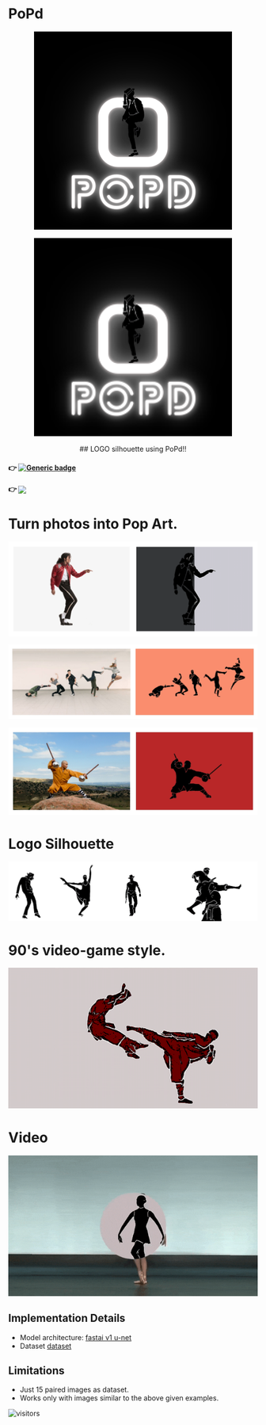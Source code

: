 # PoPd

<p align="center">
  <img width="400" height="400"src="https://github.com/vijishmadhavan/PoPd/blob/master/Images/Purple%20and%20Black%20Neon%20Sci%20Fi%20Youtube%20Channel%20Logo%20(1).png">
</p>
<p align="center"><img src="https://github.com/vijishmadhavan/PoPd/blob/master/Images/popd2.png"/></p>


<p align="center">
    ## LOGO silhouette using PoPd!!
</p>


#### :point_right: [![Generic badge](https://img.shields.io/badge/🤗-Open%20In%20Spaces-blue.svg)](https://huggingface.co/spaces/Vijish/PoPd-PoPArT)  

#### :point_right: [<img src="https://colab.research.google.com/assets/colab-badge.svg" align="center">](https://colab.research.google.com/github/vijishmadhavan/App/blob/master/PoPd.ipynb)


                                           
 # Turn photos into Pop Art.

<p align="center"><img src="https://github.com/vijishmadhavan/PoPd/blob/master/Images/michh.png"/></p>


<p align="center"><img src="https://github.com/vijishmadhavan/PoPd/blob/master/Images/image-side.jpg"/></p>


<p align="center"><img src="https://github.com/vijishmadhavan/PoPd/blob/master/Images/denver-shaolin-kung-fu-shifu-shi-heng-chao-hero-side.jpg"/></p>

# Logo Silhouette

<p align="center"><img src="https://github.com/vijishmadhavan/PoPd/blob/master/Images/download__1_-removebg-preview-side.png"/></p>


# 90's video-game style.

 <p align="center"><img src="https://github.com/vijishmadhavan/PoPd/blob/master/Images/download%20(3).png"/></p>
 
# Video

![gif](https://github.com/vijishmadhavan/PoPd/blob/master/Images/ezgif.com-gif-maker%20(1).gif)


## Implementation Details 

- Model architecture: [fastai v1 u-net](https://fastai1.fast.ai/vision.models.unet.html)
- Dataset [dataset](https://www.dropbox.com/s/gw1xgfevz5quv7u/Dataset.zip?dl=1)

## Limitations

- Just 15 paired images as dataset.
- Works only with images similar to the above given examples.

![visitors](https://visitor-badge.glitch.me/badge?page_id=vijishmadhavan_PoPd_repo)


